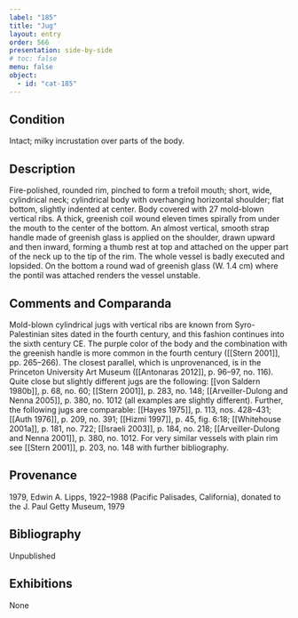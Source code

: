 ```yaml
---
label: "185"
title: "Jug"
layout: entry
order: 566
presentation: side-by-side
# toc: false
menu: false
object:
  - id: "cat-185"
---
```


## Condition

Intact; milky incrustation over parts of the body.

## Description

Fire-polished, rounded rim, pinched to form a trefoil mouth; short, wide, cylindrical neck; cylindrical body with overhanging horizontal shoulder; flat bottom, slightly indented at center. Body covered with 27 mold-blown vertical ribs. A thick, greenish coil wound eleven times spirally from under the mouth to the center of the bottom. An almost vertical, smooth strap handle made of greenish glass is applied on the shoulder, drawn upward and then inward, forming a thumb rest at top and attached on the upper part of the neck up to the tip of the rim. The whole vessel is badly executed and lopsided. On the bottom a round wad of greenish glass (W. 1.4 cm) where the pontil was attached renders the vessel unstable.

## Comments and Comparanda

Mold-blown cylindrical jugs with vertical ribs are known from Syro-Palestinian sites dated in the fourth century, and this fashion continues into the sixth century CE. The purple color of the body and the combination with the greenish handle is more common in the fourth century ([[Stern 2001]], pp. 265–266). The closest parallel, which is unprovenanced, is in the Princeton University Art Museum ([[Antonaras 2012]], p. 96–97, no. 116). Quite close but slightly different jugs are the following: [[von Saldern 1980b]], p. 68, no. 60; [[Stern 2001]], p. 283, no. 148; [[Arveiller-Dulong and Nenna 2005]], p. 380, no. 1012 (all examples are slightly different). Further, the following jugs are comparable: [[Hayes 1975]], p. 113, nos. 428–431; [[Auth 1976]], p. 209, no. 391; [[Hizmi 1997]], p. 45, fig. 6:18; [[Whitehouse 2001a]], p. 181, no. 722; [[Israeli 2003]], p. 184, no. 218; [[Arveiller-Dulong and Nenna 2001]], p. 380, no. 1012. For very similar vessels with plain rim see [[Stern 2001]], p. 203, no. 148 with further bibliography.

## Provenance

1979, Edwin A. Lipps, 1922–1988 (Pacific Palisades, California), donated to the J. Paul Getty Museum, 1979

## Bibliography

Unpublished

## Exhibitions

None
